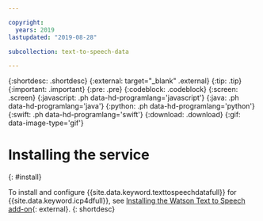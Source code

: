 ```yaml
---

copyright:
  years: 2019
lastupdated: "2019-08-28"

subcollection: text-to-speech-data

---
```


{:shortdesc: .shortdesc}
{:external: target="_blank" .external}
{:tip: .tip}
{:important: .important}
{:pre: .pre}
{:codeblock: .codeblock}
{:screen: .screen}
{:javascript: .ph data-hd-programlang='javascript'}
{:java: .ph data-hd-programlang='java'}
{:python: .ph data-hd-programlang='python'}
{:swift: .ph data-hd-programlang='swift'}
{:download: .download}
{:gif: data-image-type='gif'}

# Installing the service
{: #install}

To install and configure {{site.data.keyword.texttospeechdatafull}} for {{site.data.keyword.icp4dfull}}, see [Installing the Watson Text to Speech add-on](https://docs-icpdata.mybluemix.net/docs/content/SSQNUZ_current/com.ibm.icpdata.doc/watson/text-to-speech-install.html){: external}.
{: shortdesc}
